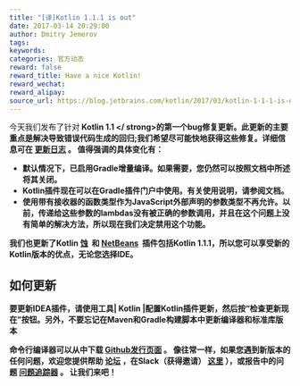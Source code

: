 ```yaml
---
title: "[译]Kotlin 1.1.1 is out"
date: 2017-03-14 20:29:00
author: Dmitry Jemerov
tags:
keywords:
categories: 官方动态
reward: false
reward_title: Have a nice Kotlin!
reward_wechat:
reward_alipay:
source_url: https://blog.jetbrains.com/kotlin/2017/03/kotlin-1-1-1-is-out/
---
```


今天我们发布了针对<strong> Kotlin 1.1 </ strong>的第一个bug修复更新。此更新的主要重点是解决导致错误代码生成的回归;我们希望尽可能快地获得这些修复。详细信息可在 [更新日志](https://github.com/JetBrains/kotlin/blob/1.1.1/ChangeLog.md) 。
值得强调的具体变化有：

* 默认情况下，已启用Gradle增量编译。如果需要，您仍然可以按照文档中所述将其关闭。
* Kotlin插件现在可以在Gradle插件门户中使用。有关使用说明，请参阅文档。
* 使用带有接收器的函数类型作为JavaScript外部声明的参数类型不再允许。以前，传递给这些参数的lambdas没有被正确的参数调用，并且在这个问题上没有简单的解决方法，所以现在我们决定禁用这个功能。

我们也更新了Kotlin [蚀](https://marketplace.eclipse.org/content/kotlin-plugin-eclipse)  和 [NetBeans](http://plugins.netbeans.org/plugin/68590/kotlin)  插件包括Kotlin 1.1.1，所以您可以享受新的Kotlin版本的优点，无论您选择IDE。
## 如何更新

要更新IDEA插件，请使用工具| Kotlin |配置Kotlin插件更新，然后按“检查更新现在”按钮。另外，不要忘记在Maven和Gradle构建脚本中更新编译器和标准库版本

命令行编译器可以从中下载 [Github发行页面](https://github.com/JetBrains/kotlin/releases/tag/v1.1.1) 。
像往常一样，如果您遇到新版本的任何问题，欢迎您提供帮助 [论坛](https://discuss.kotlinlang.org/) ，在Slack（获得邀请） [这里](http://kotlinslackin.herokuapp.com/) ），或报告中的问题 [问题追踪器](https://youtrack.jetbrains.com/issues/KT) 。
让我们来吧！
